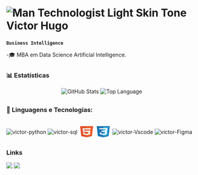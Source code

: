# <img src="https://raw.githubusercontent.com/Tarikul-Islam-Anik/Animated-Fluent-Emojis/master/Emojis/People%20with%20professions/Man%20Technologist%20Light%20Skin%20Tone.png" alt="Man Technologist Light Skin Tone" width="25" height="25" /> Victor Hugo

**`Business Intelligence `**

-🎓 MBA em Data Science Artificial Intelligence.



##
### 📊 Estatísticas

<div align="center">
  <img
    height=165
    align="center"
    alt="GitHub Stats"
    src="https://github-readme-stats.vercel.app/api?username=VictorHFCosta&show_icons=true&cache_seconds=86400&theme=gotham&locale=pt-br"
  />
  <img
    height=165
    align="center"
    alt="Top Language"
    src="https://github-readme-stats.vercel.app/api/top-langs/?username=VictorHFCosta&layout=compact&langs_count=16&theme=gotham&locale=pt-br"
  />
  <br>
</div>

##

### 🤖 Linguagens e Tecnologias:

<div style="display: inline_block"><br> 
  <img align="center" alt="victor-python" height="30" width="40" margin-top="10" src="https://cdn.jsdelivr.net/gh/devicons/devicon@latest/icons/python/python-original.svg">
  <img align="center" alt="victor-sql" height="30" width="40" margin-top="10" src="https://cdn.jsdelivr.net/gh/devicons/devicon@latest/icons/mysql/mysql-original.svg">
  <img align="center" alt="victor-HTML" height="30" width="40" margin-top="10" src="https://raw.githubusercontent.com/devicons/devicon/master/icons/html5/html5-original.svg">
  <img align="center" alt="victor-CSS" height="30" width="40" margin-top="10" src="https://raw.githubusercontent.com/devicons/devicon/master/icons/css3/css3-original.svg">
  <img align="center" alt="victor-Vscode" height="30" width="40" margin-top="10" src="https://cdn.jsdelivr.net/gh/devicons/devicon/icons/vscode/vscode-original.svg" />
  <img align="center" alt="victor-Figma" height="30" width="40" margin-top="10" src="https://cdn.jsdelivr.net/gh/devicons/devicon/icons/git/git-original.svg" />
</div>  

## 

### Links

<div> 
  <a href = "mailto:victor35682@hotmail.com"><img src="https://img.shields.io/badge/-Gmail-%23333?style=for-the-badge&logo=gmail&logoColor=white" target="_blank"></a>
  <a href="https://www.linkedin.com/in/victor-hugo-ferreira/" target="_blank"><img src="https://img.shields.io/badge/-LinkedIn-%230077B5?style=for-the-badge&logo=linkedin&logoColor=white" target="_blank"></a> 
 
</div>
